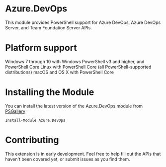 # Azure.DevOps
This module provides PowerShell support for Azure DevOps, Azure DevOps Server, and Team Foundation Server APIs. 

# Platform support
Windows 7 through 10 with Windows PowerShell v3 and higher, and PowerShell Core
Linux with PowerShell Core (all PowerShell-supported distributions)
macOS and OS X with PowerShell Core

# Installing the Module
You can install the latest version of the Azure.DevOps module from [PSGallery](https://www.powershellgallery.com)

`Install-Module Azure.DevOps`

# Contributing
This extension is in early development. Feel free to help fill out the APIs that haven't been covered yet, or submit issues as you find them.
